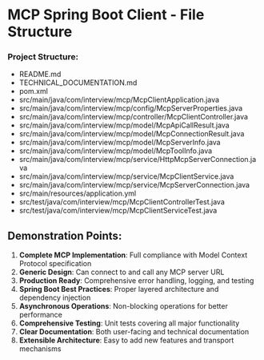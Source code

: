 # MCP Spring Boot Client - File Structure

### Project Structure:
- README.md
- TECHNICAL_DOCUMENTATION.md
- pom.xml
- src/main/java/com/interview/mcp/McpClientApplication.java
- src/main/java/com/interview/mcp/config/McpServerProperties.java
- src/main/java/com/interview/mcp/controller/McpClientController.java
- src/main/java/com/interview/mcp/model/McpApiCallResult.java
- src/main/java/com/interview/mcp/model/McpConnectionResult.java
- src/main/java/com/interview/mcp/model/McpServerInfo.java
- src/main/java/com/interview/mcp/model/McpToolInfo.java
- src/main/java/com/interview/mcp/service/HttpMcpServerConnection.java
- src/main/java/com/interview/mcp/service/McpClientService.java
- src/main/java/com/interview/mcp/service/McpServerConnection.java
- src/main/resources/application.yml
- src/test/java/com/interview/mcp/McpClientControllerTest.java
- src/test/java/com/interview/mcp/McpClientServiceTest.java

## Demonstration Points:

1. **Complete MCP Implementation**: Full compliance with Model Context Protocol specification
2. **Generic Design**: Can connect to and call any MCP server URL
3. **Production Ready**: Comprehensive error handling, logging, and testing
4. **Spring Boot Best Practices**: Proper layered architecture and dependency injection
5. **Asynchronous Operations**: Non-blocking operations for better performance
6. **Comprehensive Testing**: Unit tests covering all major functionality
7. **Clear Documentation**: Both user-facing and technical documentation
8. **Extensible Architecture**: Easy to add new features and transport mechanisms
